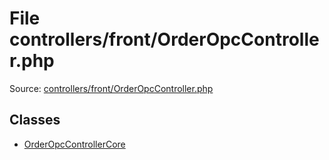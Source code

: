 File controllers/front/OrderOpcController.php
=========

Source: [controllers/front/OrderOpcController.php](https://github.com/PrestaShop/PrestaShop/blob/1.5.0.9/controllers/front/OrderOpcController.php)


Classes
-------

* [OrderOpcControllerCore](class.OrderOpcControllerCore.md)


